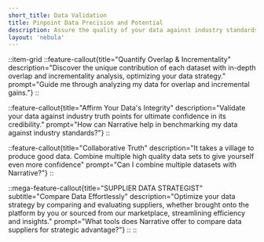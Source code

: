 ```yaml
---
short_title: Data Validation
title: Pinpoint Data Precision and Potential
description: Assure the quality of your data against industry standards while unveiling new opportunities through overlap and incrementality analysis.
layout: 'nebula'
---
```


::item-grid
::feature-callout{title="Quantify Overlap & Incrementality" description="Discover the unique contribution of each dataset with in-depth overlap and incrementality analysis, optimizing your data strategy." prompt="Guide me through analyzing my data for overlap and incremental gains."}
::

::feature-callout{title="Affirm Your Data's Integrity" description="Validate your data against industry truth points for ultimate confidence in its credibility." prompt="How can Narrative help in benchmarking my data against industry standards?"}
::

::feature-callout{title="Collaborative Truth" description="It takes a village to produce good data.  Combine multiple high quality data sets to give yourself even more confidence" prompt="Can I combine multiple datasets with Narrative?"}
::

::mega-feature-callout{title="SUPPLIER DATA STRATEGIST" subtitle="Compare Data Effortlessly" description="Optimize your data strategy by comparing and evaluating suppliers, whether brought onto the platform by you or sourced from our marketplace, streamlining efficiency and insights." prompt="What tools does Narrative offer to compare data suppliers for strategic advantage?"}
::
::
